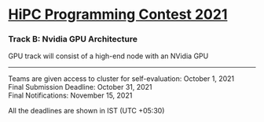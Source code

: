 # [HiPC Programming Contest 2021](https://hipc.org/programming/)
### Track B: Nvidia GPU Architecture
GPU track will consist of a high-end node with an NVidia GPU
<hr>

Teams are given access to cluster for self-evaluation: October 1, 2021<br>
Final Submission Deadline: October 31, 2021<br>
Final Notifications: November 15, 2021

All the deadlines are shown in IST (UTC +05:30)


